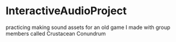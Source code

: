# InteractiveAudioProject
practicing making sound assets for an old game I made with group members called Crustacean Conundrum
